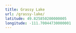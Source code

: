 ```yaml
---
title: Grassy Lake
url: /grassy-lake/
latitude: 49.825850200000005
longitude: -111.70044730000001
---
```

